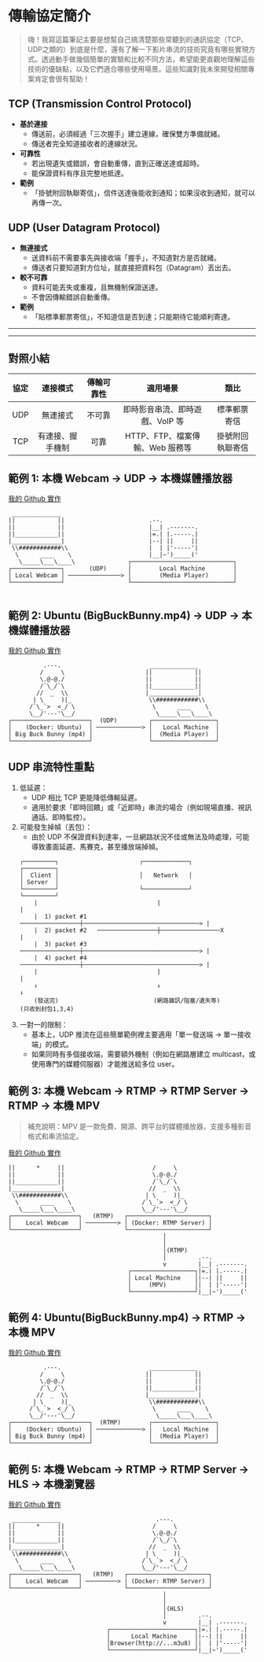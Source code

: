 # 傳輸協定簡介

> 嗨！我寫這篇筆記主要是想幫自己搞清楚那些常聽到的通訊協定（TCP、UDP之類的）到底是什麼，還有了解一下影片串流的技術究竟有哪些實現方式。透過動手做幾個簡單的實驗和比較不同方法，希望能更直觀地理解這些技術的優缺點，以及它們適合哪些使用場景。這些知識對我未來開發相關專案肯定會很有幫助！

## TCP (Transmission Control Protocol)
- **基於連接**  
  - 傳送前，必須經過「三次握手」建立連線，確保雙方準備就緒。  
  - 傳送者完全知道接收者的連線狀況。
- **可靠性**  
  - 若出現遺失或錯誤，會自動重傳，直到正確送達或超時。  
  - 能保證資料有序且完整地抵達。
- **範例**  
  - 「掛號附回執聯寄信」，信件送達後能收到通知；如果沒收到通知，就可以再傳一次。


## UDP (User Datagram Protocol)
- **無連接式**  
  - 送資料前不需要事先與接收端「握手」，不知道對方是否就緒。  
  - 傳送者只要知道對方位址，就直接把資料包（Datagram）丟出去。
- **較不可靠**  
  - 資料可能丟失或重複，且無機制保證送達。  
  - 不會因傳輸錯誤自動重傳。
- **範例**  
  - 「貼標準郵票寄信」，不知道信是否到達；只能期待它能順利寄達。

---


---

## 對照小結

| 協定 | 連接模式        | 傳輸可靠性 | 適用場景                         | 類比              |
|:---:|:------------:|:------:|:---------------------------:|:----------------:|
| UDP | 無連接式        | 不可靠    | 即時影音串流、即時遊戲、VoIP 等   | 標準郵票寄信        |
| TCP | 有連接、握手機制 | 可靠      | HTTP、FTP、檔案傳輸、Web 服務等   | 掛號附回執聯寄信     |



## 範例 1: 本機 Webcam → UDP → 本機媒體播放器

[我的 Github 實作](https://github.com/ChiuWeiChung/live-streaming/tree/feature/udp-local-video)
``` 
 ______________
||            ||                        .--. 
||            ||                        |__| .-------.  
||____________||                        |=.| |.-----.|
|______________|                        |--| ||     ||  
 \\############\\                       |  | |'-----'| 
  \      ____    \                      |__|~')_____('
   \_____\___\____\               ┌─────────────────────────────┐
┌──────────────┐       (UDP)      │        Local Machine        │
│ Local Webcam │ ───────────────> │        (Media Player)       │
└──────────────┘                  └─────────────────────────────┘
                                 

```

## 範例 2: Ubuntu (BigBuckBunny.mp4)  → UDP → 本機媒體播放器
[我的 Github 實作](https://github.com/ChiuWeiChung/live-streaming/tree/feature/udp-webcam)
``` 
          .---.                         ______________       
         /     \                       ||            ||     
         \.@-@./                       ||            ||      
         /`\_/`\                       ||____________||       
        //  _  \\                      |______________|     
       | \     )|_                      \\############\\      
      /`\_`>  <_/ \                      \      ____    \    
      \__/'---'\__/                       \_____\___\____\  
┌──────────────────────┐  (UDP)         ┌──────────────────┐
│    (Docker: Ubuntu)  │ ─────────────> │   Local Machine  │
│ Big Buck Bunny (mp4) │                │  (Media Player)  │
└──────────────────────┘                └──────────────────┘
```


## UDP 串流特性重點
1. 低延遲：
    * UDP 相比 TCP 更能降低傳輸延遲。
    * 適用於要求「即時回饋」或「近即時」串流的場合（例如現場直播、視訊通話、即時監控）。
2. 可能發生掉幀（丟包）：
    * 由於 UDP 不保證資料到達率，一旦網路狀況不佳或無法及時處理，可能導致畫面延遲、馬賽克，甚至播放端掉幀。
    ```
    ┌─────────┐                       ┌─────────────┐                      ┌─────────┐
    │  Client │                       │   Network   │                      │ Server  │
    └─────────┘                       └─────────────┘                      └─────────┘
        |                                  |                                   |
        |  1) packet #1   ─────────────────┼─────────────────────────────────> |
        |  2) packet #2   ─────────────────┼─────────────────X                 |
        |  3) packet #3   ─────────────────┼─────────────────────────────────> |
        |  4) packet #4   ─────────────────┼─────────────────────────────────> |
        |                                  |                                   |
        ↓                                  ↓                                   ↓
        (發送完)                           (網路雜訊/阻塞/遺失等)              (只收到封包1,3,4)
    ```
1. 一對一的限制：
    * 基本上，UDP 推流在這些簡單範例裡主要適用「單一發送端 → 單一接收端」的模式。
    * 如果同時有多個接收端，需要額外機制（例如在網路層建立 multicast，或使用專門的媒體伺服器）才能推送給多位 user。


## 範例 3: 本機 Webcam → RTMP → RTMP Server → RTMP → 本機 MPV

> 補充說明：MPV 是一款免費、開源、跨平台的媒體播放器，支援多種影音格式和串流協定。

[我的 Github 實作](https://github.com/ChiuWeiChung/live-streaming/tree/feature/rtmp-webcam)

``` ______________                           .---.     
||      *     ||                         /     \        
||            ||                         \.@-@./    
||____________||                         /`\_/`\    
|______________|                        //  _  \\   
 \\############\\                      | \     )|_  
  \      ____    \                    /`\_`>  <_/ \ 
   \_____\___\____\                   \__/'---'\__/ 
┌───────────────────┐   (RTMP)   ┌───────────────────────┐
│    Local Webcam   │ ─────────> │ (Docker: RTMP Server) │
└───────────────────┘            └───────────────────────┘
                                            │
                                            │ 
                                            │(RTMP)
                                            │         .--.
                                            v         |__| .-------.
                                  ┌──────────────────┐|=.| |.-----.|
                                  │ Local Machine    │|--| ||     ||
                                  │     (MPV)        │|  | |'-----'|
                                  └──────────────────┘|__|~')_____('
```
                  
## 範例 4: Ubuntu(BigBuckBunny.mp4) → RTMP → 本機 MPV

[我的 Github 實作](https://github.com/ChiuWeiChung/live-streaming/tree/feature/rtmp-local-video)

``` 
          .---.                         ______________       
         /     \                       ||            ||     
         \.@-@./                       ||            ||      
         /`\_/`\                       ||____________||       
        //  _  \\                      |______________|     
       | \     )|_                      \\############\\      
      /`\_`>  <_/ \                      \      ____    \    
      \__/'---'\__/                       \_____\___\____\  
┌──────────────────────┐  (RTMP)        ┌──────────────────┐
│    (Docker: Ubuntu)  │ ─────────────> │   Local Machine  │
│ Big Buck Bunny (mp4) │                │  (Media Player)  │
└──────────────────────┘                └──────────────────┘
```

## 範例 5: 本機 Webcam → RTMP → RTMP Server → HLS → 本機瀏覽器

[我的 Github 實作](https://github.com/ChiuWeiChung/live-streaming/tree/feature/hls)

```
 ______________                           .---.     
||      *     ||                         /     \        
||            ||                         \.@-@./    
||____________||                         /`\_/`\    
|______________|                        //  _  \\   
 \\############\\                      | \     )|_  
  \      ____    \                    /`\_`>  <_/ \ 
   \_____\___\____\                   \__/'---'\__/ 
┌───────────────────┐   (RTMP)   ┌───────────────────────┐
│    Local Webcam   │ ─────────> │ (Docker: RTMP Server) │
└───────────────────┘            └───────────────────────┘
                                            │
                                            │ 
                                            │(HLS)
                                            │         .--.
                                            v         |__| .-------.
                            ┌────────────────────────┐|=.| |.-----.|
                            │      Local Machine     │|--| ||     ||
                            │Browser(http://...m3u8) │|  | |'-----'|
                            └────────────────────────┘|__|~')_____('
```

